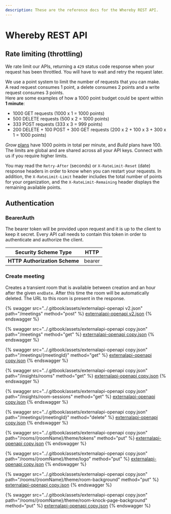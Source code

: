 ```yaml
---
description: These are the reference docs for the Whereby REST API.
---
```


# Whereby REST API

## Rate limiting (throttling)

We rate limit our APIs, returning a `429` status code response when your request has been throttled. You will have to wait and retry the request later.

We use a point system to limit the number of requests that you can make.\
A read request consumes 1 point, a delete consumes 2 points and a write request consumes 3 points.\
Here are some examples of how a 1000 point budget could be spent within **1 minute**:

* 1000 GET requests (1000 x 1 = 1000 points)
* 500 DELETE requests (500 x 2 = 1000 points)
* 333 POST requests (333 x 3 = 999 points)
* 200 DELETE + 100 POST + 300 GET requests (200 x 2 + 100 x 3 + 300 x 1 = 1000 points)

_Grow_ [plans](https://whereby.com/information/embedded/pricing/) have 1000 points in total per minute, and _Build_ plans have 100. The limits are global and are shared across all your API keys. Connect with us if you require higher limits.

You may read the `Retry-After` (seconds) or `X-RateLimit-Reset` (date) response headers in order to know when you can restart your requests. In addition, the `X-RateLimit-Limit` header includes the total number of points for your organization, and the `X-RateLimit-Remaining` header displays the remaining available points.

## Authentication

### BearerAuth

The bearer token will be provided upon request and it is up to the client to keep it secret. Every API call needs to contain this token in order to authenticate and authorize the client.

| **Security Scheme Type**      | HTTP   |
| ----------------------------- | ------ |
| **HTTP Authorization Scheme** | bearer |

### Create meeting

Creates a transient room that is available between creation and an hour after the given `endDate`. After this time the room will be automatically deleted. The URL to this room is present in the response.

{% swagger src="../.gitbook/assets/externalapi-openapi v2.json" path="/meetings" method="post" %}
[externalapi-openapi v2.json](<../.gitbook/assets/externalapi-openapi v2.json>)
{% endswagger %}

{% swagger src="../.gitbook/assets/externalapi-openapi copy.json" path="/meetings" method="get" %}
[externalapi-openapi copy.json](<../.gitbook/assets/externalapi-openapi copy.json>)
{% endswagger %}

{% swagger src="../.gitbook/assets/externalapi-openapi copy.json" path="/meetings/{meetingId}" method="get" %}
[externalapi-openapi copy.json](<../.gitbook/assets/externalapi-openapi copy.json>)
{% endswagger %}

{% swagger src="../.gitbook/assets/externalapi-openapi copy.json" path="/insights/rooms" method="get" %}
[externalapi-openapi copy.json](<../.gitbook/assets/externalapi-openapi copy.json>)
{% endswagger %}

{% swagger src="../.gitbook/assets/externalapi-openapi copy.json" path="/insights/room-sessions" method="get" %}
[externalapi-openapi copy.json](<../.gitbook/assets/externalapi-openapi copy.json>)
{% endswagger %}

{% swagger src="../.gitbook/assets/externalapi-openapi copy.json" path="/meetings/{meetingId}" method="delete" %}
[externalapi-openapi copy.json](<../.gitbook/assets/externalapi-openapi copy.json>)
{% endswagger %}

{% swagger src="../.gitbook/assets/externalapi-openapi copy.json" path="/rooms/{roomName}/theme/tokens" method="put" %}
[externalapi-openapi copy.json](<../.gitbook/assets/externalapi-openapi copy.json>)
{% endswagger %}

{% swagger src="../.gitbook/assets/externalapi-openapi copy.json" path="/rooms/{roomName}/theme/logo" method="put" %}
[externalapi-openapi copy.json](<../.gitbook/assets/externalapi-openapi copy.json>)
{% endswagger %}

{% swagger src="../.gitbook/assets/externalapi-openapi copy.json" path="/rooms/{roomName}/theme/room-background" method="put" %}
[externalapi-openapi copy.json](<../.gitbook/assets/externalapi-openapi copy.json>)
{% endswagger %}

{% swagger src="../.gitbook/assets/externalapi-openapi copy.json" path="/rooms/{roomName}/theme/room-knock-page-background" method="put" %}
[externalapi-openapi copy.json](<../.gitbook/assets/externalapi-openapi copy.json>)
{% endswagger %}
